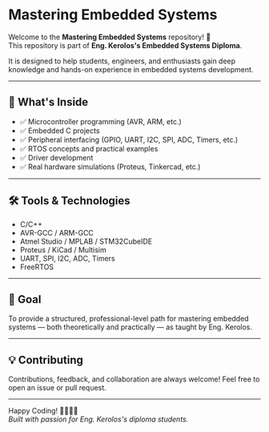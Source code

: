 # Mastering Embedded Systems

Welcome to the **Mastering Embedded Systems** repository! 🚀  
This repository is part of **Eng. Kerolos's Embedded Systems Diploma**.

It is designed to help students, engineers, and enthusiasts gain deep knowledge and hands-on experience in embedded systems development.

---

## 📘 What's Inside

- ✅ Microcontroller programming (AVR, ARM, etc.)
- ✅ Embedded C projects
- ✅ Peripheral interfacing (GPIO, UART, I2C, SPI, ADC, Timers, etc.)
- ✅ RTOS concepts and practical examples
- ✅ Driver development
- ✅ Real hardware simulations (Proteus, Tinkercad, etc.)

---

## 🛠 Tools & Technologies

- C/C++
- AVR-GCC / ARM-GCC
- Atmel Studio / MPLAB / STM32CubeIDE
- Proteus / KiCad / Multisim
- UART, SPI, I2C, ADC, Timers
- FreeRTOS

---

## 🎯 Goal

To provide a structured, professional-level path for mastering embedded systems — both theoretically and practically — as taught by Eng. Kerolos.

---

## 💡 Contributing

Contributions, feedback, and collaboration are always welcome! Feel free to open an issue or pull request.

---

Happy Coding! 👨‍💻👩‍💻  
*Built with passion for Eng. Kerolos's diploma students.*

